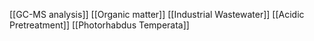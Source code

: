 [[GC-MS analysis]]
[[Organic matter]]
[[Industrial Wastewater]]
[[Acidic Pretreatment]]
[[Photorhabdus Temperata]]
